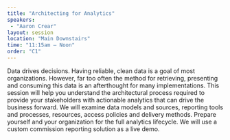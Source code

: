```yaml
---
title: "Architecting for Analytics"
speakers:
 - "Aaron Crear"
layout: session
location: "Main Downstairs"
time: "11:15am — Noon"
order: "C1"
---
```


Data drives decisions. Having reliable, clean data is a goal of most organizations. However, far too often the method for retrieving, presenting and consuming this data is an afterthought for many implementations. This session will help you understand the architectural process required to provide your stakeholders with actionable analytics that can drive the business forward. We will examine data models and sources, reporting tools and processes, resources, access policies and delivery methods. Prepare yourself and your organization for the full analytics lifecycle. We will use a custom commission reporting solution as a live demo.
